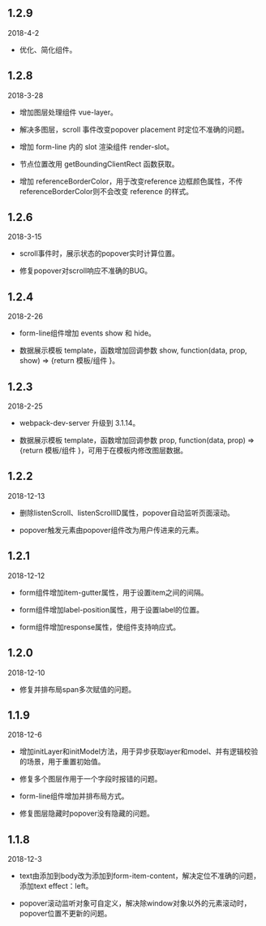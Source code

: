 ## 1.2.9

2018-4-2

- 优化、简化组件。

## 1.2.8

2018-3-28

- 增加图层处理组件 vue-layer。

- 解决多图层，scroll 事件改变popover placement 时定位不准确的问题。

- 增加 form-line 内的 slot 渲染组件 render-slot。

- 节点位置改用 getBoundingClientRect 函数获取。

- 增加 referenceBorderColor，用于改变reference 边框颜色属性，不传referenceBorderColor则不会改变 reference 的样式。

## 1.2.6

2018-3-15

- scroll事件时，展示状态的popover实时计算位置。

- 修复popover对scroll响应不准确的BUG。

## 1.2.4

2018-2-26

- form-line组件增加 events show 和 hide。

- 数据展示模板 template，函数增加回调参数 show, function(data, prop, show) => {return 模板/组件 }。

## 1.2.3

2018-2-25

- webpack-dev-server 升级到 3.1.14。

- 数据展示模板 template，函数增加回调参数 prop, function(data, prop) => {return 模板/组件 }，可用于在模板内修改图层数据。

## 1.2.2

2018-12-13

- 删除listenScroll、listenScrollID属性，popover自动监听页面滚动。

- popover触发元素由popover组件改为用户传进来的元素。

## 1.2.1

2018-12-12


- form组件增加item-gutter属性，用于设置item之间的间隔。

- form组件增加label-position属性，用于设置label的位置。

- form组件增加response属性，使组件支持响应式。

## 1.2.0

2018-12-10


- 修复并排布局span多次赋值的问题。

## 1.1.9

2018-12-6


- 增加initLayer和initModel方法，用于异步获取layer和model、并有逻辑校验的场景，用于重置初始值。

- 修复多个图层作用于一个字段时报错的问题。

- form-line组件增加并排布局方式。

- 修复图层隐藏时popover没有隐藏的问题。

## 1.1.8

2018-12-3


- text由添加到body改为添加到form-item-content，解决定位不准确的问题，添加text effect：left。

- popover滚动监听对象可自定义，解决除window对象以外的元素滚动时，popover位置不更新的问题。